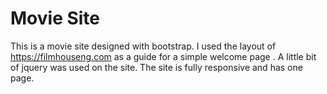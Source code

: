 # Movie Site
This is a movie site designed with bootstrap. 
I used the layout of https://filmhouseng.com as a guide for a simple welcome page .
A little bit of jquery was used on the site.
The site is fully responsive and has one page.